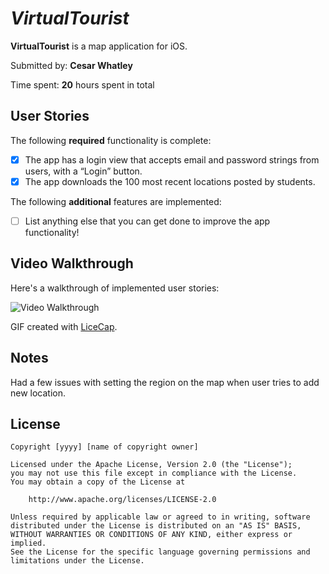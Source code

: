 # *VirtualTourist*

**VirtualTourist** is a map application for iOS.

Submitted by: **Cesar Whatley**

Time spent: **20** hours spent in total

## User Stories

The following **required** functionality is complete:

* [x] The app has a login view that accepts email and password strings from users, with a “Login” button.
* [x] The app downloads the 100 most recent locations posted by students.

The following **additional** features are implemented:

- [ ] List anything else that you can get done to improve the app functionality!

## Video Walkthrough 

Here's a walkthrough of implemented user stories:

<img src='walkthrough.gif' title='Video Walkthrough' width='' alt='Video Walkthrough' />

GIF created with [LiceCap](http://www.cockos.com/licecap/).

## Notes

Had a few issues with setting the region on the map when user tries to add new location.

## License

    Copyright [yyyy] [name of copyright owner]

    Licensed under the Apache License, Version 2.0 (the "License");
    you may not use this file except in compliance with the License.
    You may obtain a copy of the License at

        http://www.apache.org/licenses/LICENSE-2.0

    Unless required by applicable law or agreed to in writing, software
    distributed under the License is distributed on an "AS IS" BASIS,
    WITHOUT WARRANTIES OR CONDITIONS OF ANY KIND, either express or implied.
    See the License for the specific language governing permissions and
    limitations under the License.